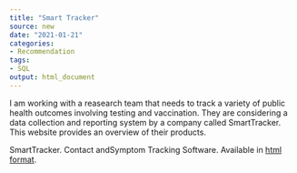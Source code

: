 ```yaml
---
title: "Smart Tracker"
source: new
date: "2021-01-21"
categories:
- Recommendation
tags:
- SQL
output: html_document
---
```


I am working with a reasearch team that needs to track a variety of public health outcomes involving testing and vaccination. They are considering a data collection and reporting system by a company called SmartTracker. This website provides an overview of their products.

<!--more-->

SmartTracker. Contact andSymptom Tracking Software. Available in [html format](http://www.smarttracker.health/).
